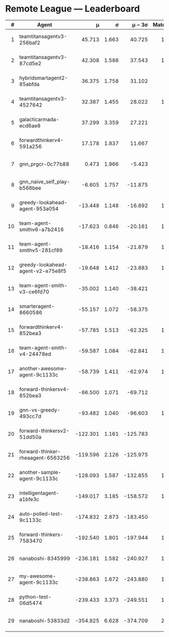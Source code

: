 # Remote League — Leaderboard

| # | Agent | μ | σ | μ − 3σ | Matches | Updated |
|---:|---|---:|---:|---:|---:|---|
| 1 | teamtitansagentv3-256baf2 | 45.713 | 1.663 | 40.725 | 1118 | 2025-08-15 22:17 |
| 2 | teamtitansagentv3-87cd5e2 | 42.308 | 1.588 | 37.543 | 1257 | 2025-08-15 22:17 |
| 3 | hybridsmartagent2-85abfda | 36.375 | 1.758 | 31.102 | 342 | 2025-08-15 22:17 |
| 4 | teamtitansagentv3-4527642 | 32.387 | 1.455 | 28.022 | 1030 | 2025-08-15 22:17 |
| 5 | galacticarmada-ecd6ae8 | 37.299 | 3.359 | 27.221 | 310 | 2025-08-15 22:17 |
| 6 | forwardthinkerv4-591a256 | 17.178 | 1.837 | 11.667 | 272 | 2025-08-15 22:17 |
| 7 | gnn_prgcr-0c77b88 | 0.473 | 1.966 | -5.423 | 291 | 2025-08-15 22:17 |
| 8 | gnn_naive_self_play-b568bee | -6.605 | 1.757 | -11.875 | 300 | 2025-08-15 22:17 |
| 9 | greedy-lookahead-agent-953a054 | -13.448 | 1.148 | -16.892 | 1010 | 2025-08-15 22:17 |
| 10 | team-agent-smithv6-a7b2416 | -17.623 | 0.846 | -20.161 | 1040 | 2025-08-15 22:17 |
| 11 | team-agent-smithv5-281cf89 | -18.416 | 1.154 | -21.879 | 1110 | 2025-08-15 22:17 |
| 12 | greedy-lookahead-agent-v2-e75e8f5 | -19.648 | 1.412 | -23.883 | 1020 | 2025-08-15 22:17 |
| 13 | team-agent-smith-v3-ce6fd70 | -35.002 | 1.140 | -38.421 | 870 | 2025-08-15 22:17 |
| 14 | smarteragent-8660586 | -55.157 | 1.072 | -58.375 | 809 | 2025-08-15 22:17 |
| 15 | forwardthinkerv4-852bea3 | -57.785 | 1.513 | -62.325 | 1127 | 2025-08-15 22:17 |
| 16 | team-agent-smith-v4-24478ed | -59.587 | 1.084 | -62.841 | 1140 | 2025-08-15 22:17 |
| 17 | another-awesome-agent-9c1133c | -58.739 | 1.411 | -62.974 | 1530 | 2025-08-15 22:17 |
| 18 | forward-thinkersv4-852bea3 | -66.500 | 1.071 | -69.712 | 825 | 2025-08-15 22:17 |
| 19 | gnn-vs-greedy-493cc7d | -93.482 | 1.040 | -96.603 | 1010 | 2025-08-15 22:17 |
| 20 | forward-thinkersv2-51dd50a | -122.301 | 1.161 | -125.783 | 998 | 2025-08-15 22:17 |
| 21 | forward-thinker-rheaagent-6563256 | -119.596 | 2.126 | -125.975 | 978 | 2025-08-15 22:17 |
| 22 | another-sample-agent-9c1133c | -128.093 | 1.587 | -132.855 | 1500 | 2025-08-15 22:17 |
| 23 | intelligentagent-a1bfe3c | -149.017 | 3.185 | -158.572 | 1020 | 2025-08-15 22:17 |
| 24 | auto-polled-test-9c1133c | -174.832 | 2.873 | -183.450 | 940 | 2025-08-15 22:17 |
| 25 | forward-thinkers-7583470 | -192.540 | 1.801 | -197.944 | 1030 | 2025-08-15 22:17 |
| 26 | nanaboshi-8345999 | -236.181 | 1.582 | -240.927 | 1090 | 2025-08-15 22:17 |
| 27 | my-awesome-agent-9c1133c | -238.863 | 1.672 | -243.880 | 1340 | 2025-08-15 22:17 |
| 28 | python-test-06d5474 | -239.433 | 3.373 | -249.551 | 1045 | 2025-08-15 22:17 |
| 29 | nanaboshi-53833d2 | -354.825 | 6.628 | -374.709 | 2166 | 2025-08-15 22:17 |
